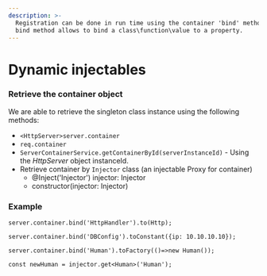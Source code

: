 ```yaml
---
description: >-
  Registration can be done in run time using the container 'bind' method.The
  bind method allows to bind a class\function\value to a property.
---
```


# Dynamic injectables

### Retrieve the container object

We are able to retrieve the singleton class instance using the following methods:

* `<HttpServer>server.container`
* `req.container`
* `ServerContainerService.getContainerById(serverInstanceId)` - Using the _HttpServer_ object instanceId.
* Retrieve container by `Injector` class \(an injectable Proxy for container\)
  * @Inject\('Injector'\) injector: Injector
  * constructor\(injector: Injector\) 

### Example

`server.container.bind('HttpHandler').to(Http);`

`server.container.bind('DBConfig').toConstant({ip: 10.10.10.10});`

`server.container.bind('Human').toFactory(()=>new Human());`

`const newHuman = injector.get<Human>('Human');`

